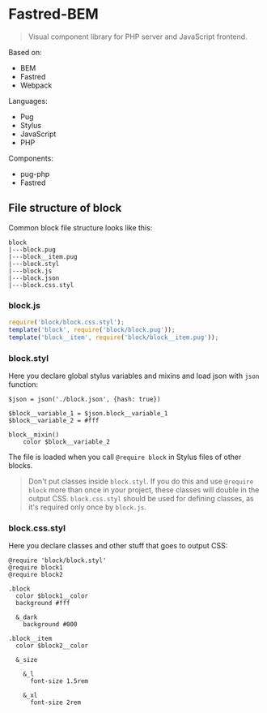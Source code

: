 # Fastred-BEM

> Visual component library for PHP server and JavaScript frontend.

Based on:

- BEM
- Fastred
- Webpack

Languages:

- Pug
- Stylus
- JavaScript
- PHP

Components:

- pug-php
- Fastred

## File structure of block

Common block file structure looks like this:
```
block
|---block.pug
|---block__item.pug
|---block.styl
|---block.js
|---block.json
|---block.css.styl
```

### block.js

```javascript
require('block/block.css.styl');
template('block', require('block/block.pug'));
template('block__item', require('block/block__item.pug'));
```

### block.styl

Here you declare global stylus variables and mixins and load json with `json` function:

```stylus
$json = json('./block.json', {hash: true})

$block__variable_1 = $json.block__variable_1
$block__variable_2 = #fff

block__mixin()
    color $block__variable_2
```

The file is loaded when you call `@require block` in Stylus files of other blocks. 

> Don't put classes inside `block.styl`. 
> If you do this and use `@require block` more than once in your project, these classes will double in the output CSS.
> `block.css.styl` should be used for defining classes, as it's required only once by `block.js`.

### block.css.styl

Here you declare classes and other stuff that goes to output CSS:

```stylus
@require 'block/block.styl'
@require block1
@require block2

.block
  color $block1__color
  background #fff
  
  &_dark
    background #000
  
.block__item
  color $block2__color
  
  &_size
  
    &_l
      font-size 1.5rem
  
    &_xl
      font-size 2rem
```
